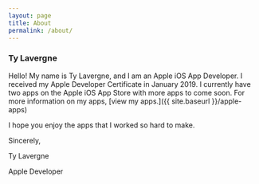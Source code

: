 ```yaml
---
layout: page
title: About
permalink: /about/
---
```


### Ty Lavergne

Hello! My name is Ty Lavergne, and I am an Apple iOS App Developer. I received my Apple Developer Certificate in January 2019. I currently have two apps on the Apple iOS App Store with more apps to come soon. For more information on my apps, [view my apps.]({{ site.baseurl }}/apple-apps)

I hope you enjoy the apps that I worked so hard to make.

Sincerely,

Ty Lavergne

Apple Developer
